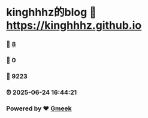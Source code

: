 # kinghhhz的blog :link: https://kinghhhz.github.io 
### :page_facing_up: [8](https://kinghhhz.github.io/tag.html) 
### :speech_balloon: 0 
### :hibiscus: 9223 
### :alarm_clock: 2025-06-24 16:44:21 
### Powered by :heart: [Gmeek](https://github.com/Meekdai/Gmeek)
